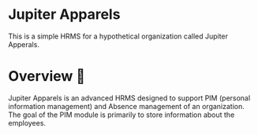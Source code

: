 # Jupiter Apparels
This is a simple HRMS for a hypothetical organization called Jupiter Apperals.

# Overview 🌟
Jupiter Apparels is an advanced HRMS designed to support PIM (personal information management) and Absence management of an organization. The goal of the PIM module is 
primarily to store information about the employees. 
